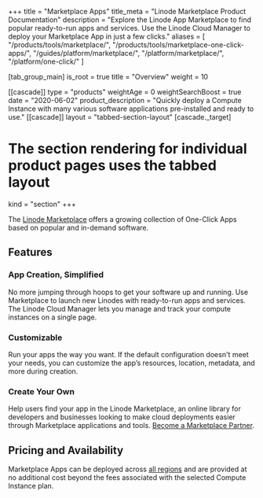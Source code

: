 +++
title = "Marketplace Apps"
title_meta = "Linode Marketplace Product Documentation"
description = "Explore the Linode App Marketplace to find popular ready-to-run apps and services. Use the Linode Cloud Manager to deploy your Marketplace App in just a few clicks."
aliases = [
  "/products/tools/marketplace/",
  "/products/tools/marketplace-one-click-apps/",
  "/guides/platform/marketplace/",
  "/platform/marketplace/",
  "/platform/one-click/"
]

[tab_group_main]
is_root = true
title = "Overview"
weight = 10

[[cascade]]
type = "products"
weightAge = 0
weightSearchBoost = true
date = "2020-06-02"
product_description = "Quickly deploy a Compute Instance with many various software applications pre-installed and ready to use."
[[cascade]]
layout = "tabbed-section-layout"
[cascade._target]
# The section rendering for individual product pages uses the tabbed layout
kind = "section"
+++

The [Linode Marketplace](https://www.linode.com/marketplace/) offers a growing collection of One-Click Apps based on popular and in-demand software.

## Features

### App Creation, Simplified

No more jumping through hoops to get your software up and running. Use Marketplace to launch new Linodes with ready-to-run apps and services. The Linode Cloud Manager lets you manage and track your compute instances on a single page.

### Customizable

Run your apps the way you want. If the default configuration doesn't meet your needs, you can customize the app’s resources, location, metadata, and more during creation.

### Create Your Own

Help users find your app in the Linode Marketplace, an online library for developers and businesses looking to make cloud deployments easier through Marketplace applications and tools. [Become a Marketplace Partner](https://www.linode.com/marketplace/app-partners/).

## Pricing and Availability

Marketplace Apps can be deployed across [all regions](https://www.linode.com/global-infrastructure/) and are provided at no additional cost beyond the fees associated with the selected Compute Instance plan.
